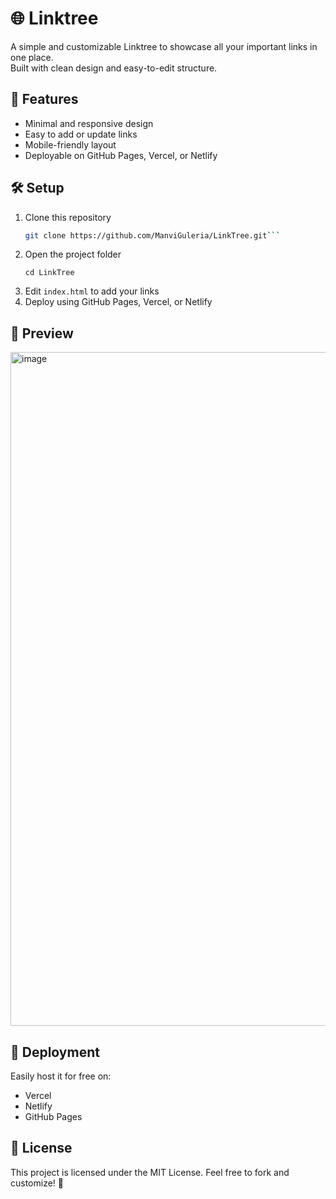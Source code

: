 # 🌐 Linktree 

A simple and customizable Linktree to showcase all your important links in one place.  
Built with clean design and easy-to-edit structure.

## 🚀 Features
- Minimal and responsive design  
- Easy to add or update links  
- Mobile-friendly layout  
- Deployable on GitHub Pages, Vercel, or Netlify  

## 🛠️ Setup
1. Clone this repository  
   ```bash
   git clone https://github.com/ManviGuleria/LinkTree.git```
2. Open the project folder
   ```
   cd LinkTree
   ```
3. Edit `index.html` to add your links
4. Deploy using GitHub Pages, Vercel, or Netlify

## 📸 Preview

<img width="1918" height="1078" alt="image" src="https://github.com/user-attachments/assets/811bfd49-2455-4329-94c9-174e838cd35d" />


## 🌟 Deployment

Easily host it for free on:

- Vercel
- Netlify
- GitHub Pages

## 📜 License

This project is licensed under the MIT License.
Feel free to fork and customize! 🎉
